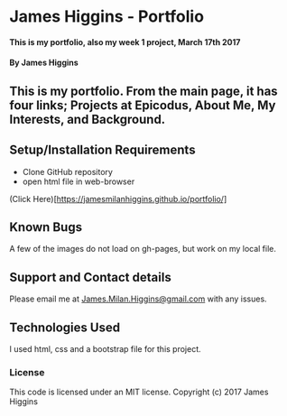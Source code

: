 # James Higgins - Portfolio

#### This is my portfolio, also my week 1 project, March 17th 2017

#### By James Higgins

## This is my portfolio. From the main page, it has four links; Projects at Epicodus, About Me, My Interests, and Background.

## Setup/Installation Requirements
* Clone GitHub repository
* open html file in web-browser

(Click Here)[https://jamesmilanhiggins.github.io/portfolio/]

## Known Bugs
A few of the images do not load on gh-pages, but work on my local file.
## Support and Contact details
Please email me at James.Milan.Higgins@gmail.com with any issues.

## Technologies Used
I used html, css and a bootstrap file for this project.

### License
This code is licensed under an MIT license.
Copyright (c) 2017 James Higgins

